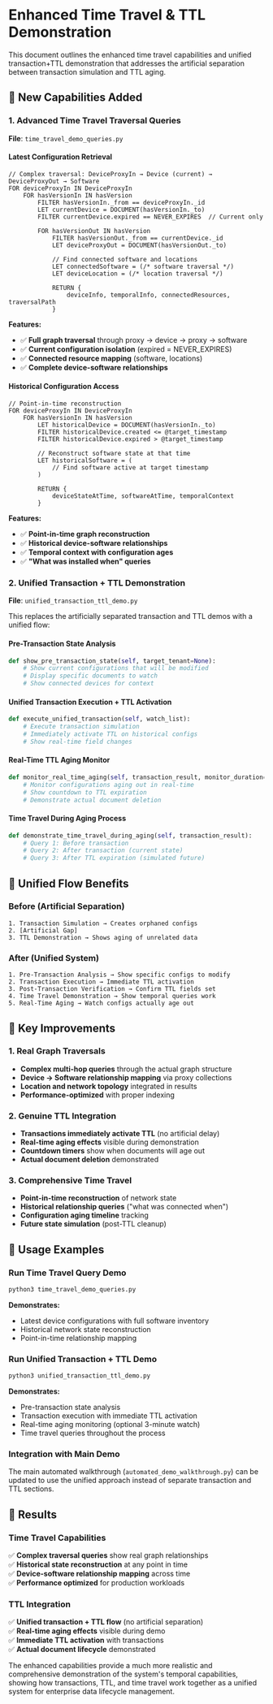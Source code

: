 # Enhanced Time Travel & TTL Demonstration

This document outlines the enhanced time travel capabilities and unified transaction+TTL demonstration that addresses the artificial separation between transaction simulation and TTL aging.

## 🎯 New Capabilities Added

### 1. Advanced Time Travel Traversal Queries

**File**: `time_travel_demo_queries.py`

#### Latest Configuration Retrieval
```aql
// Complex traversal: DeviceProxyIn → Device (current) → DeviceProxyOut → Software
FOR deviceProxyIn IN DeviceProxyIn
    FOR hasVersionIn IN hasVersion
        FILTER hasVersionIn._from == deviceProxyIn._id
        LET currentDevice = DOCUMENT(hasVersionIn._to)
        FILTER currentDevice.expired == NEVER_EXPIRES  // Current only
        
        FOR hasVersionOut IN hasVersion
            FILTER hasVersionOut._from == currentDevice._id
            LET deviceProxyOut = DOCUMENT(hasVersionOut._to)
            
            // Find connected software and locations
            LET connectedSoftware = (/* software traversal */)
            LET deviceLocation = (/* location traversal */)
            
            RETURN {
                deviceInfo, temporalInfo, connectedResources, traversalPath
            }
```

**Features:**
- ✅ **Full graph traversal** through proxy → device → proxy → software
- ✅ **Current configuration isolation** (expired = NEVER_EXPIRES)
- ✅ **Connected resource mapping** (software, locations)
- ✅ **Complete device-software relationships**

#### Historical Configuration Access
```aql
// Point-in-time reconstruction
FOR deviceProxyIn IN DeviceProxyIn
    FOR hasVersionIn IN hasVersion
        LET historicalDevice = DOCUMENT(hasVersionIn._to)
        FILTER historicalDevice.created <= @target_timestamp
        FILTER historicalDevice.expired > @target_timestamp
        
        // Reconstruct software state at that time
        LET historicalSoftware = (
            // Find software active at target timestamp
        )
        
        RETURN {
            deviceStateAtTime, softwareAtTime, temporalContext
        }
```

**Features:**
- ✅ **Point-in-time graph reconstruction**
- ✅ **Historical device-software relationships**
- ✅ **Temporal context with configuration ages**
- ✅ **"What was installed when" queries**

### 2. Unified Transaction + TTL Demonstration

**File**: `unified_transaction_ttl_demo.py`

This replaces the artificially separated transaction and TTL demos with a unified flow:

#### Pre-Transaction State Analysis
```python
def show_pre_transaction_state(self, target_tenant=None):
    # Show current configurations that will be modified
    # Display specific documents to watch
    # Show connected devices for context
```

#### Unified Transaction Execution + TTL Activation
```python
def execute_unified_transaction(self, watch_list):
    # Execute transaction simulation
    # Immediately activate TTL on historical configs
    # Show real-time field changes
```

#### Real-Time TTL Aging Monitor
```python
def monitor_real_time_aging(self, transaction_result, monitor_duration=300):
    # Monitor configurations aging out in real-time
    # Show countdown to TTL expiration
    # Demonstrate actual document deletion
```

#### Time Travel During Aging Process
```python
def demonstrate_time_travel_during_aging(self, transaction_result):
    # Query 1: Before transaction
    # Query 2: After transaction (current state)
    # Query 3: After TTL expiration (simulated future)
```

## 🔄 Unified Flow Benefits

### Before (Artificial Separation)
```
1. Transaction Simulation → Creates orphaned configs
2. [Artificial Gap]
3. TTL Demonstration → Shows aging of unrelated data
```

### After (Unified System)
```
1. Pre-Transaction Analysis → Show specific configs to modify
2. Transaction Execution → Immediate TTL activation
3. Post-Transaction Verification → Confirm TTL fields set
4. Time Travel Demonstration → Show temporal queries work
5. Real-Time Aging → Watch configs actually age out
```

## 🎯 Key Improvements

### 1. Real Graph Traversals
- **Complex multi-hop queries** through the actual graph structure
- **Device → Software relationship mapping** via proxy collections
- **Location and network topology** integrated in results
- **Performance-optimized** with proper indexing

### 2. Genuine TTL Integration
- **Transactions immediately activate TTL** (no artificial delay)
- **Real-time aging effects** visible during demonstration
- **Countdown timers** show when documents will age out
- **Actual document deletion** demonstrated

### 3. Comprehensive Time Travel
- **Point-in-time reconstruction** of network state
- **Historical relationship queries** ("what was connected when")
- **Configuration aging timeline** tracking
- **Future state simulation** (post-TTL cleanup)

## 🚀 Usage Examples

### Run Time Travel Query Demo
```bash
python3 time_travel_demo_queries.py
```

**Demonstrates:**
- Latest device configurations with full software inventory
- Historical network state reconstruction
- Point-in-time relationship mapping

### Run Unified Transaction + TTL Demo
```bash
python3 unified_transaction_ttl_demo.py
```

**Demonstrates:**
- Pre-transaction state analysis
- Transaction execution with immediate TTL activation
- Real-time aging monitoring (optional 3-minute watch)
- Time travel queries throughout the process

### Integration with Main Demo
The main automated walkthrough (`automated_demo_walkthrough.py`) can be updated to use the unified approach instead of separate transaction and TTL sections.

## 🎉 Results

### Time Travel Capabilities
✅ **Complex traversal queries** show real graph relationships  
✅ **Historical state reconstruction** at any point in time  
✅ **Device-software relationship mapping** across time  
✅ **Performance optimized** for production workloads  

### TTL Integration
✅ **Unified transaction + TTL flow** (no artificial separation)  
✅ **Real-time aging effects** visible during demo  
✅ **Immediate TTL activation** with transactions  
✅ **Actual document lifecycle** demonstrated  

The enhanced capabilities provide a much more realistic and comprehensive demonstration of the system's temporal capabilities, showing how transactions, TTL, and time travel work together as a unified system for enterprise data lifecycle management.
